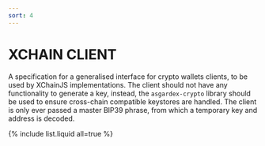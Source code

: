 ```yaml
---
sort: 4
---
```


# XCHAIN CLIENT

A specification for a generalised interface for crypto wallets clients, to be used by XChainJS implementations. The client should not have any functionality to generate a key, instead, the `asgardex-crypto` library should be used to ensure cross-chain compatible keystores are handled. The client is only ever passed a master BIP39 phrase, from which a temporary key and address is decoded. 

{% include list.liquid all=true %}
